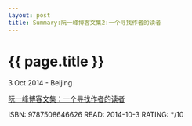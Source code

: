 ```yaml
---
layout: post
title: Summary:阮一峰博客文集2:一个寻找作者的读者
---
```


{{ page.title }}
================

<p class="meta">3 Oct 2014 - Beijing</p>
 
[阮一峰博客文集：一个寻找作者的读者](http://read.douban.com/ebook/3970171/?dcs=douban-search)


ISBN: 9787508646626 READ: 2014-10-3 RATING: */10